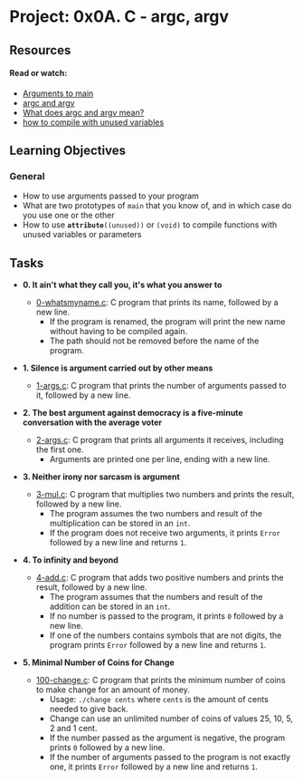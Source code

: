 # Project: 0x0A. C - argc, argv

## Resources

#### Read or watch:

* [Arguments to main](https://publications.gbdirect.co.uk//c_book/chapter10/arguments_to_main.html)
* [argc and argv](http://crasseux.com/books/ctutorial/argc-and-argv.html)
* [What does argc and argv mean?](https://www.youtube.com/watch?v=aP1ijjeZc24)
* [how to compile with unused variables](https://www.google.com/webhp?q=unused+variable+C)

## Learning Objectives

### General

* How to use arguments passed to your program
* What are two prototypes of <code>main</code> that you know of, and in which case do you use one or the other
* How to use <code>__attribute__((unused))</code> or <code>(void)</code> to compile functions with unused variables or parameters

## Tasks

* **0. It ain't what they call you, it's what you answer to**
    * [0-whatsmyname.c](./0-whatsmyname.c): C program that prints its name,
      followed by a new line.
        * If the program is renamed, the program will print the new name without having
          to be compiled again.
        * The path should not be removed before the name of the program.

* **1. Silence is argument carried out by other means**
    * [1-args.c](./1-args.c): C program that prints the number of arguments passed to
      it, followed by a new line.

* **2. The best argument against democracy is a five-minute conversation with the average voter**
    * [2-args.c](./2-args.c): C program that prints all arguments it receives, including
      the first one.
        * Arguments are printed one per line, ending with a new line.

* **3. Neither irony nor sarcasm is argument**
    * [3-mul.c](./3-mul.c): C program that multiplies two numbers and prints the result,
      followed by a new line.
        * The program assumes the two numbers and result of the multiplication can be
          stored in an `int`.
        * If the program does not receive two arguments, it prints `Error` followed by
          a new line and returns `1`.

* **4. To infinity and beyond**
    * [4-add.c](./4-add.c): C program that adds two positive numbers and prints the result,
      followed by a new line.
        * The program assumes that the numbers and result of the addition can be stored in an `int`.
        * If no number is passed to the program, it prints `0` followed by a new line.
        * If one of the numbers contains symbols that are not digits, the program prints `Error` followed by a new line and returns `1`.

* **5. Minimal Number of Coins for Change**
    * [100-change.c](./100-change.c): C program that prints the minimum number of coins to
      make change for an amount of money.
        * Usage: `./change cents` where `cents` is the amount of cents needed to give back.
        * Change can use an unlimited number of coins of values 25, 10, 5, 2 and 1 cent.
        * If the number passed as the argument is negative, the program prints `0`
          followed by a new line.
        * If the number of arguments passed to the program is not exactly one,
          it prints `Error` followed by a new line and returns `1`.
